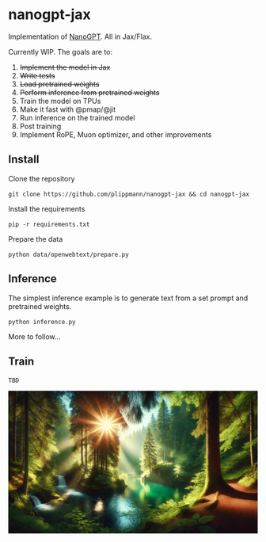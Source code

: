 # nanogpt-jax
Implementation of [NanoGPT](https://github.com/karpathy/nanoGPT). All in Jax/Flax. 

Currently WIP. The goals are to:
1. ~~Implement the model in Jax~~
2. ~~Write tests~~
3. ~~Load pretrained weights~~
4. ~~Perform inference from pretrained weights~~
5. Train the model on TPUs
6. Make it fast with @pmap/@jit
7. Run inference on the trained model
8. Post training
9. Implement RoPE, Muon optimizer, and other improvements

## Install
Clone the repository
```
git clone https://github.com/plippmann/nanogpt-jax && cd nanogpt-jax
```
Install the requirements
```
pip -r requirements.txt
```
Prepare the data
```
python data/openwebtext/prepare.py
```

## Inference
The simplest inference example is to generate text from a set prompt and pretrained weights. 
```
python inference.py
```

More to follow...

## Train
```
TBD
```

![an image of a landscape](assets/landscape.png)